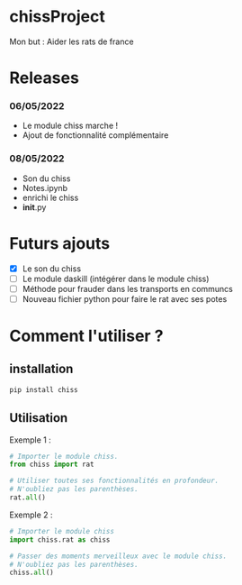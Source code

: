 # chissProject

Mon but : Aider les rats de france

# Releases
### 06/05/2022
- Le module chiss marche !
- Ajout de fonctionnalité complémentaire
### 08/05/2022
- Son du chiss
- Notes.ipynb
- enrichi le chiss
- __init__.py


# Futurs ajouts
- [x] Le son du chiss
- [ ] Le module daskill (intégérer dans le module chiss)
- [ ] Méthode pour frauder dans les transports en communcs
- [ ] Nouveau fichier python pour faire le rat avec ses potes

# Comment l'utiliser ?
## installation
````python
pip install chiss
````
## Utilisation
Exemple 1 :
````python
# Importer le module chiss.
from chiss import rat

# Utiliser toutes ses fonctionnalités en profondeur.
# N'oubliez pas les parenthèses.
rat.all()
````

Exemple 2 : 
````python
# Importer le module chiss
import chiss.rat as chiss

# Passer des moments merveilleux avec le module chiss.
# N'oubliez pas les parenthèses.
chiss.all()
````
